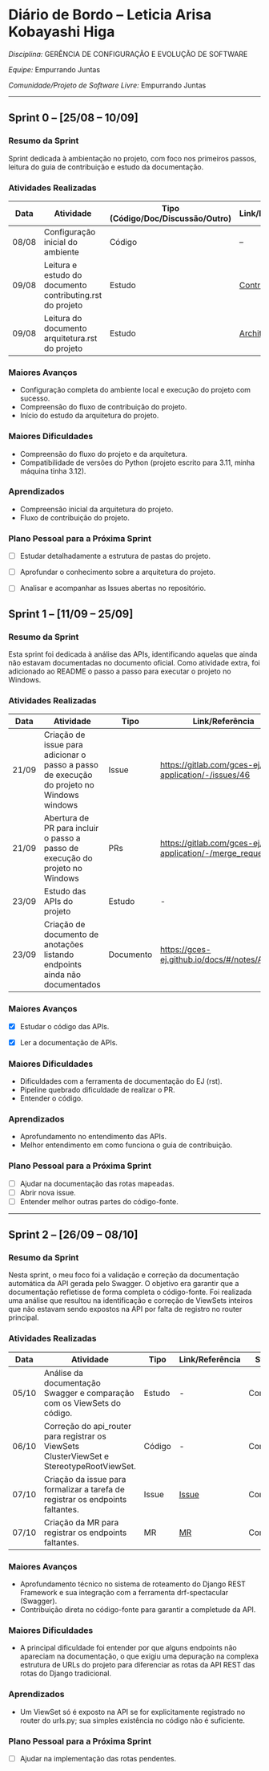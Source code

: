 # Diário de Bordo – Leticia Arisa Kobayashi Higa


*Disciplina:* GERÊNCIA DE CONFIGURAÇÃO E EVOLUÇÃO DE SOFTWARE

*Equipe:* Empurrando Juntas

*Comunidade/Projeto de Software Livre:* Empurrando Juntas

---

## Sprint 0 – \[25/08 – 10/09]

### Resumo da Sprint

Sprint dedicada à ambientação no projeto, com foco nos primeiros passos, leitura do guia de contribuição e estudo da documentação.

### Atividades Realizadas

| Data  | Atividade                                   | Tipo (Código/Doc/Discussão/Outro) | Link/Referência                                                                              | Status    |
|-------|---------------------------------------------|-----------------------------------|----------------------------------------------------------------------------------------------|-----------|
| 08/08 | Configuração inicial do ambiente            | Código                            | –                                                                                            | Concluído |
| 09/08 | Leitura e estudo do documento contributing.rst do projeto | Estudo                            | [Contributing.rst](https://gitlab.com/gces-ej/ej-application/-/blob/develop/docs/development-guides/pt-br/contributing.rst?ref_type=heads) | Concluído |
| 09/08 | Leitura do documento arquitetura.rst do projeto | Estudo                            | [Architecture.rst](https://gitlab.com/gces-ej/ej-application/-/blob/develop/docs/development-guides/pt-br/architecture.rst?ref_type=heads) | Concluído |

### Maiores Avanços

- Configuração completa do ambiente local e execução do projeto com sucesso.
- Compreensão do fluxo de contribuição do projeto.
- Início do estudo da arquitetura do projeto.

### Maiores Dificuldades

- Compreensão do fluxo do projeto e da arquitetura.
- Compatibilidade de versões do Python (projeto escrito para 3.11, minha máquina tinha 3.12).


### Aprendizados

- Compreensão inicial da arquitetura do projeto.
- Fluxo de contribuição do projeto.

### Plano Pessoal para a Próxima Sprint

- [ ] Estudar detalhadamente a estrutura de pastas do projeto.
- [ ] Aprofundar o conhecimento sobre a arquitetura do projeto.
- [ ] Analisar e acompanhar as Issues abertas no repositório.


## Sprint 1 – \[11/09 – 25/09]

### Resumo da Sprint

Esta sprint foi dedicada à análise das APIs, identificando aquelas que ainda não estavam documentadas no documento oficial. Como atividade extra, foi adicionado ao README o passo a passo para executar o projeto no Windows.

### Atividades Realizadas

| Data  | Atividade                                                          | Tipo    | Link/Referência                                                    | Status    |
|-------|--------------------------------------------------------------------|---------|--------------------------------------------------------------------|-----------|
| 21/09 | Criação de issue para adicionar o passo a passo de execução do projeto no Windows windows | Issue | https://gitlab.com/gces-ej/ej-application/-/issues/46   | Concluído |
| 21/09 | Abertura de PR para incluir o passo a passo de execução do projeto no Windows | PRs | https://gitlab.com/gces-ej/ej-application/-/merge_requests/26              | Concluído |
| 23/09 | Estudo das APIs do projeto | Estudo  |      -        | Concluído |
| 23/09 | Criação de documento de anotações listando endpoints ainda não documentados  | Documento | https://gces-ej.github.io/docs/#/notes/APIs | Concluído |

### Maiores Avanços

- [x] Estudar o código das APIs.
- [x] Ler a documentação de APIs.


### Maiores Dificuldades

* Dificuldades com a ferramenta de documentação do EJ (rst).
* Pipeline quebrado dificuldade de realizar o PR.
* Entender o código.

### Aprendizados

* Aprofundamento no entendimento das APIs.
* Melhor entendimento em como funciona o guia de contribuição.

### Plano Pessoal para a Próxima Sprint

* [ ] Ajudar na documentação das rotas mapeadas.
* [ ] Abrir nova issue.
* [ ] Entender melhor outras partes do código-fonte.

---

## Sprint 2 – \[26/09 – 08/10]

### Resumo da Sprint

Nesta sprint, o meu foco foi a validação e correção da documentação automática da API gerada pelo Swagger. O objetivo era garantir que a documentação refletisse de forma completa o código-fonte. Foi realizada uma análise que resultou na identificação e correção de ViewSets inteiros que não estavam sendo expostos na API por falta de registro no router principal.

### Atividades Realizadas


| Data  | Atividade                                                       | Tipo    | Link/Referência                                                        | Status    |
|-------|-----------------------------------------------------------------|---------|------------------------------------------------------------------------|-----------|
| 05/10 | Análise da documentação Swagger e comparação com os ViewSets do código.   | Estudo  | - | Concluído |
| 06/10 | Correção do api_router para registrar os ViewSets ClusterViewSet e StereotypeRootViewSet.   | Código | - | Concluído |
| 07/10 | Criação da issue para formalizar a tarefa de registrar os endpoints faltantes. | Issue | [Issue](https://gitlab.com/gces-ej/ej-application/-/issues/53)| Concluído |
| 07/10 | Criação da MR para registrar os endpoints faltantes.   | MR | [MR](https://gitlab.com/gces-ej/ej-application/-/merge_requests/30) | Concluído |


### Maiores Avanços

* Aprofundamento técnico no sistema de roteamento do Django REST Framework e sua integração com a ferramenta drf-spectacular (Swagger).
* Contribuição direta no código-fonte para garantir a completude da API.

### Maiores Dificuldades

* A principal dificuldade foi entender por que alguns endpoints não apareciam na documentação, o que exigiu uma depuração na complexa estrutura de URLs do projeto para diferenciar as rotas da API REST das rotas do Django tradicional.

### Aprendizados

* Um ViewSet só é exposto na API se for explicitamente registrado no router do urls.py; sua simples existência no código não é suficiente.

### Plano Pessoal para a Próxima Sprint

* [ ] Ajudar na implementação das rotas pendentes.
